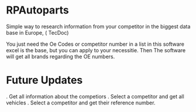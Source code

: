 # RPAutoparts
Simple way to research information from your competitor in the biggest data base in Europe, ( TecDoc)

You just need the Oe Codes or competitor number in a list in this software excel is the base, but you can apply to your necessitie.
Then The software will get all brands regarding the OE numbers.


# Future Updates

. Get all information about the competiors
. Select a competitor and get all vehicles
. Select a competitor and get their reference number. 



